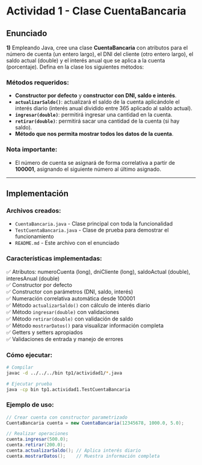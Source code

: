# Actividad 1 - Clase CuentaBancaria

## Enunciado

**1)** Empleando Java, cree una clase **CuentaBancaria** con atributos para el número de cuenta (un entero largo), el DNI del cliente (otro entero largo), el saldo actual (double) y el interés anual que se aplica a la cuenta (porcentaje). Defina en la clase los siguientes métodos:

### Métodos requeridos:
- **Constructor por defecto** y **constructor con DNI, saldo e interés**.
- **`actualizarSaldo()`**: actualizará el saldo de la cuenta aplicándole el interés diario (interés anual dividido entre 365 aplicado al saldo actual).
- **`ingresar(double)`**: permitirá ingresar una cantidad en la cuenta.
- **`retirar(double)`**: permitirá sacar una cantidad de la cuenta (si hay saldo).
- **Método que nos permita mostrar todos los datos de la cuenta**.

### Nota importante:
- El número de cuenta se asignará de forma correlativa a partir de **100001**, asignando el siguiente número al último asignado.

---

## Implementación

### Archivos creados:
- `CuentaBancaria.java` - Clase principal con toda la funcionalidad
- `TestCuentaBancaria.java` - Clase de prueba para demostrar el funcionamiento
- `README.md` - Este archivo con el enunciado

### Características implementadas:
✅ Atributos: numeroCuenta (long), dniCliente (long), saldoActual (double), interesAnual (double)  
✅ Constructor por defecto  
✅ Constructor con parámetros (DNI, saldo, interés)  
✅ Numeración correlativa automática desde 100001  
✅ Método `actualizarSaldo()` con cálculo de interés diario  
✅ Método `ingresar(double)` con validaciones  
✅ Método `retirar(double)` con validación de saldo  
✅ Método `mostrarDatos()` para visualizar información completa  
✅ Getters y setters apropiados  
✅ Validaciones de entrada y manejo de errores  

### Cómo ejecutar:
```bash
# Compilar
javac -d ../../../bin tp1/actividad1/*.java

# Ejecutar prueba
java -cp bin tp1.actividad1.TestCuentaBancaria
```

### Ejemplo de uso:
```java
// Crear cuenta con constructor parametrizado
CuentaBancaria cuenta = new CuentaBancaria(12345678, 1000.0, 5.0);

// Realizar operaciones
cuenta.ingresar(500.0);
cuenta.retirar(200.0);
cuenta.actualizarSaldo(); // Aplica interés diario
cuenta.mostrarDatos();    // Muestra información completa
```

